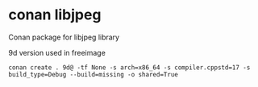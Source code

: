 # conan libjpeg

Conan package for libjpeg library

9d version used in freeimage

	conan create . 9d@ -tf None -s arch=x86_64 -s compiler.cppstd=17 -s build_type=Debug --build=missing -o shared=True 